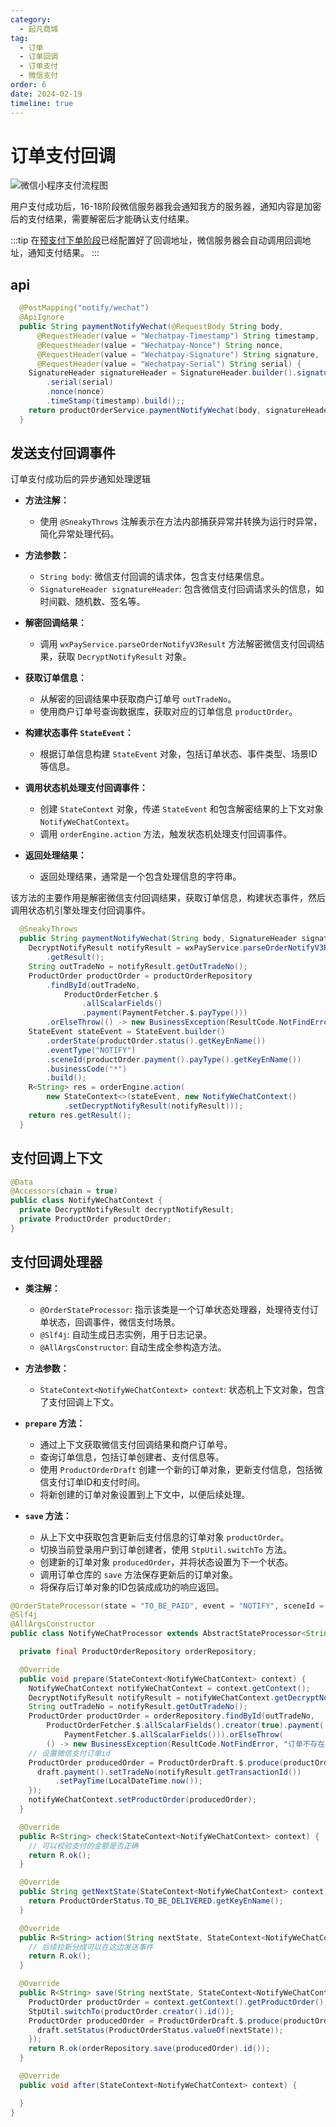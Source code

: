 ```yaml
---
category:
  - 起凡商城
tag:
  - 订单
  - 订单回调
  - 订单支付
  - 微信支付
order: 6
date: 2024-02-19
timeline: true
---
```


# 订单支付回调

![微信小程序支付流程图](https://pay.wechatpay.cn/wiki/doc/apiv3/assets/img/pay/wechatpay/6_2.png)

用户支付成功后，16-18阶段微信服务器我会通知我方的服务器，通知内容是加密后的支付结果，需要解密后才能确认支付结果。

:::tip
在[预支付下单阶段](./order-prepay.md#预支付请求体构建-prepare阶段)已经配置好了回调地址，微信服务器会自动调用回调地址，通知支付结果。
:::

## api

```java
  @PostMapping("notify/wechat")
  @ApiIgnore
  public String paymentNotifyWechat(@RequestBody String body,
      @RequestHeader(value = "Wechatpay-Timestamp") String timestamp,
      @RequestHeader(value = "Wechatpay-Nonce") String nonce,
      @RequestHeader(value = "Wechatpay-Signature") String signature,
      @RequestHeader(value = "Wechatpay-Serial") String serial) {
    SignatureHeader signatureHeader = SignatureHeader.builder().signature(signature)
        .serial(serial)
        .nonce(nonce)
        .timeStamp(timestamp).build();;
    return productOrderService.paymentNotifyWechat(body, signatureHeader);
  }

```

## 发送支付回调事件

订单支付成功后的异步通知处理逻辑

- **方法注解：**
  - 使用 `@SneakyThrows` 注解表示在方法内部捕获异常并转换为运行时异常，简化异常处理代码。

- **方法参数：**
  - `String body`: 微信支付回调的请求体，包含支付结果信息。
  - `SignatureHeader signatureHeader`: 包含微信支付回调请求头的信息，如时间戳、随机数、签名等。

- **解密回调结果：**
  - 调用 `wxPayService.parseOrderNotifyV3Result` 方法解密微信支付回调结果，获取 `DecryptNotifyResult` 对象。

- **获取订单信息：**
  - 从解密的回调结果中获取商户订单号 `outTradeNo`。
  - 使用商户订单号查询数据库，获取对应的订单信息 `productOrder`。

- **构建状态事件 `StateEvent`：**
  - 根据订单信息构建 `StateEvent` 对象，包括订单状态、事件类型、场景ID等信息。

- **调用状态机处理支付回调事件：**
  - 创建 `StateContext` 对象，传递 `StateEvent` 和包含解密结果的上下文对象 `NotifyWeChatContext`。
  - 调用 `orderEngine.action` 方法，触发状态机处理支付回调事件。

- **返回处理结果：**
  - 返回处理结果，通常是一个包含处理信息的字符串。

该方法的主要作用是解密微信支付回调结果，获取订单信息，构建状态事件，然后调用状态机引擎处理支付回调事件。

```java
  @SneakyThrows
  public String paymentNotifyWechat(String body, SignatureHeader signatureHeader) {
    DecryptNotifyResult notifyResult = wxPayService.parseOrderNotifyV3Result(body, signatureHeader)
        .getResult();
    String outTradeNo = notifyResult.getOutTradeNo();
    ProductOrder productOrder = productOrderRepository
        .findById(outTradeNo,
            ProductOrderFetcher.$
                .allScalarFields()
                .payment(PaymentFetcher.$.payType()))
        .orElseThrow(() -> new BusinessException(ResultCode.NotFindError, "订单不存在"));
    StateEvent stateEvent = StateEvent.builder()
        .orderState(productOrder.status().getKeyEnName())
        .eventType("NOTIFY")
        .sceneId(productOrder.payment().payType().getKeyEnName())
        .businessCode("*")
        .build();
    R<String> res = orderEngine.action(
        new StateContext<>(stateEvent, new NotifyWeChatContext()
            .setDecryptNotifyResult(notifyResult)));
    return res.getResult();
  }

```

## 支付回调上下文

```java
@Data
@Accessors(chain = true)
public class NotifyWeChatContext {
  private DecryptNotifyResult decryptNotifyResult;
  private ProductOrder productOrder;
}
```

## 支付回调处理器

- **类注解：**
  - `@OrderStateProcessor`: 指示该类是一个订单状态处理器，处理待支付订单状态，回调事件，微信支付场景。
  - `@Slf4j`: 自动生成日志实例，用于日志记录。
  - `@AllArgsConstructor`: 自动生成全参构造方法。

- **方法参数：**
  - `StateContext<NotifyWeChatContext> context`: 状态机上下文对象，包含了支付回调上下文。

- **`prepare` 方法：**
  - 通过上下文获取微信支付回调结果和商户订单号。
  - 查询订单信息，包括订单创建者、支付信息等。
  - 使用 `ProductOrderDraft` 创建一个新的订单对象，更新支付信息，包括微信支付订单ID和支付时间。
  - 将新创建的订单对象设置到上下文中，以便后续处理。
- **`save` 方法：**
  - 从上下文中获取包含更新后支付信息的订单对象 `productOrder`。
  - 切换当前登录用户到订单创建者，使用 `StpUtil.switchTo` 方法。
  - 创建新的订单对象 `producedOrder`，并将状态设置为下一个状态。
  - 调用订单仓库的 `save` 方法保存更新后的订单对象。
  - 将保存后订单对象的ID包装成成功的响应返回。

```java
@OrderStateProcessor(state = "TO_BE_PAID", event = "NOTIFY", sceneId = "WE_CHAT_PAY")
@Slf4j
@AllArgsConstructor
public class NotifyWeChatProcessor extends AbstractStateProcessor<String, NotifyWeChatContext> {

  private final ProductOrderRepository orderRepository;

  @Override
  public void prepare(StateContext<NotifyWeChatContext> context) {
    NotifyWeChatContext notifyWeChatContext = context.getContext();
    DecryptNotifyResult notifyResult = notifyWeChatContext.getDecryptNotifyResult();
    String outTradeNo = notifyResult.getOutTradeNo();
    ProductOrder productOrder = orderRepository.findById(outTradeNo,
        ProductOrderFetcher.$.allScalarFields().creator(true).payment(
            PaymentFetcher.$.allScalarFields())).orElseThrow(
        () -> new BusinessException(ResultCode.NotFindError, "订单不存在"));
    // 设置微信支付订单id
    ProductOrder producedOrder = ProductOrderDraft.$.produce(productOrder, draft -> {
      draft.payment().setTradeNo(notifyResult.getTransactionId())
          .setPayTime(LocalDateTime.now());
    });
    notifyWeChatContext.setProductOrder(producedOrder);
  }

  @Override
  public R<String> check(StateContext<NotifyWeChatContext> context) {
    // 可以校验支付的金额是否正确
    return R.ok();
  }

  @Override
  public String getNextState(StateContext<NotifyWeChatContext> context) {
    return ProductOrderStatus.TO_BE_DELIVERED.getKeyEnName();
  }

  @Override
  public R<String> action(String nextState, StateContext<NotifyWeChatContext> context) {
    // 后续拉新分成可以在这边发送事件
    return R.ok();
  }

  @Override
  public R<String> save(String nextState, StateContext<NotifyWeChatContext> context) {
    ProductOrder productOrder = context.getContext().getProductOrder();
    StpUtil.switchTo(productOrder.creator().id());
    ProductOrder producedOrder = ProductOrderDraft.$.produce(productOrder, draft -> {
      draft.setStatus(ProductOrderStatus.valueOf(nextState));
    });
    return R.ok(orderRepository.save(producedOrder).id());
  }

  @Override
  public void after(StateContext<NotifyWeChatContext> context) {

  }
}

```
